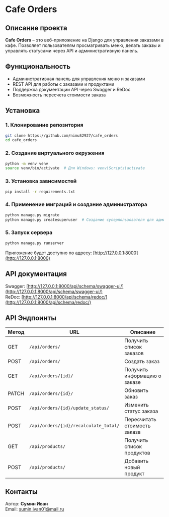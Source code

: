 # Cafe Orders

## Описание проекта

**Cafe Orders** – это веб-приложение на Django для управления заказами в кафе. Позволяет пользователям просматривать меню, делать заказы и управлять статусами через API и административную панель.

## Функциональность
- Административная панель для управления меню и заказами
- REST API для работы с заказами и продуктами
- Поддержка документации API через Swagger и ReDoc
- Возможность пересчета стоимости заказа

## Установка

### 1. Клонирование репозитория
```sh
git clone https://github.com/nimuS2927/cafe_orders
cd cafe_orders
```

### 2. Создание виртуального окружения
```sh
python -m venv venv
source venv/bin/activate  # Для Windows: venv\Scripts\activate
```

### 3. Установка зависимостей
```sh
pip install -r requirements.txt
```

### 4. Применение миграций и создание администратора
```sh
python manage.py migrate
python manage.py createsuperuser  # Создание суперпользователя для админ-панели
```

### 5. Запуск сервера
```sh
python manage.py runserver
```
Приложение будет доступно по адресу: [http://127.0.0.1:8000](http://127.0.0.1:8000)

## API документация
Swagger: [http://127.0.0.1:8000/api/schema/swagger-ui/](http://127.0.0.1:8000/api/schema/swagger-ui/)  
ReDoc: [http://127.0.0.1:8000/api/schema/redoc/](http://127.0.0.1:8000/api/schema/redoc/)

## API Эндпоинты

| Метод | URL | Описание |
|-------|-----|----------|
| GET | `/api/orders/` | Получить список заказов |
| POST | `/api/orders/` | Создать заказ |
| GET | `/api/orders/{id}/` | Получить информацию о заказе |
| PATCH | `/api/orders/{id}/` | Обновить заказ |
| POST | `/api/orders/{id}/update_status/` | Изменить статус заказа |
| POST | `/api/orders/{id}/recalculate_total/` | Пересчитать стоимость заказа |
| GET | `/api/products/` | Получить список продуктов |
| POST | `/api/products/` | Добавить новый продукт |


## Контакты
Автор: **Сумин Иван**  
Email: sumin.ivan01@mail.ru

